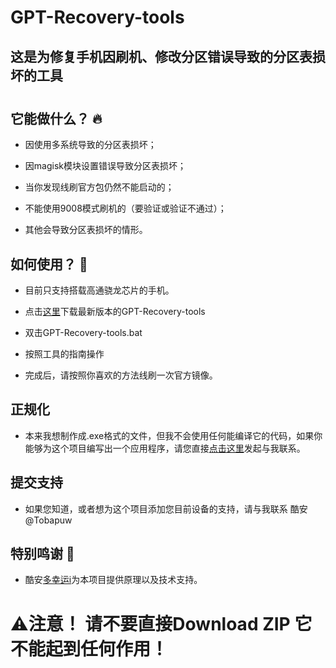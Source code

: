 # GPT-Recovery-tools
## 这是为修复手机因刷机、修改分区错误导致的分区表损坏的工具

 #
## 它能做什么？ 🔥

  - 因使用多系统导致的分区表损坏；
  
  - 因magisk模块设置错误导致分区表损坏；
  
  - 当你发现线刷官方包仍然不能启动的；
  
  - 不能使用9008模式刷机的（要验证或验证不通过）；
  
  - 其他会导致分区表损坏的情形。
  
  
 ## 如何使用？ 🚀
 
- 目前只支持搭载高通骁龙芯片的手机。
  
- 点击[这里](https://github.com/Tobapuww/GPT-Recovery-tools/releases)下载最新版本的GPT-Recovery-tools
  
- 双击GPT-Recovery-tools.bat
  
- 按照工具的指南操作
  
- 完成后，请按照你喜欢的方法线刷一次官方镜像。
  
## 正规化
- 本来我想制作成.exe格式的文件，但我不会使用任何能编译它的代码，如果你能够为这个项目编写出一个应用程序，请您直接[点击这里](https://github.com/Tobapuww/GPT-Recovery-tools/issues)发起与我联系。

## 提交支持
- 如果您知道，或者想为这个项目添加您目前设备的支持，请与我联系 酷安@Tobapuw

## 特别鸣谢 🤝
- 酷安[多幸运i](http://www.coolapk.com/u/8160711)为本项目提供原理以及技术支持。

# ⚠️注意！ 请不要直接Download ZIP 它不能起到任何作用！
